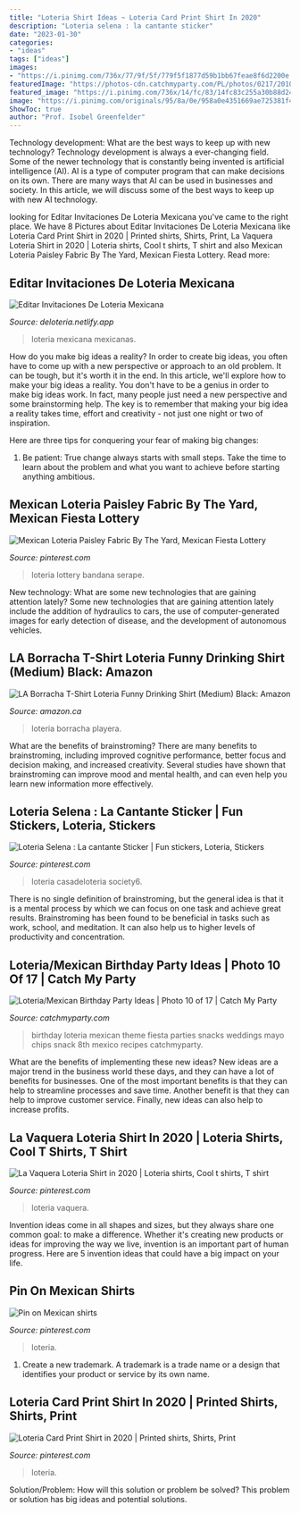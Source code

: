 ```yaml
---
title: "Loteria Shirt Ideas ~ Loteria Card Print Shirt In 2020"
description: "Loteria selena : la cantante sticker"
date: "2023-01-30"
categories:
- "ideas"
tags: ["ideas"]
images:
- "https://i.pinimg.com/736x/77/9f/5f/779f5f1877d59b1bb67feae8f6d2200e.jpg"
featuredImage: "https://photos-cdn.catchmyparty.com/PL/photos/0217/2010/12122476_10153227900818932_3895416362887534958_n.jpg"
featured_image: "https://i.pinimg.com/736x/14/fc/83/14fc83c255a30b88d241905dd64cd875.jpg"
image: "https://i.pinimg.com/originals/95/8a/0e/958a0e4351669ae725381f40bccb0596.jpg"
ShowToc: true
author: "Prof. Isobel Greenfelder"
---
```



Technology development: What are the best ways to keep up with new technology?
Technology development is always a ever-changing field. Some of the newer technology that is constantly being invented is artificial intelligence (AI). AI is a type of computer program that can make decisions on its own. There are many ways that AI can be used in businesses and society. In this article, we will discuss some of the best ways to keep up with new AI technology.

	

		
looking for Editar Invitaciones De Loteria Mexicana you've came to the right place. We have 8 Pictures about Editar Invitaciones De Loteria Mexicana like Loteria Card Print Shirt in 2020 | Printed shirts, Shirts, Print, La Vaquera Loteria Shirt in 2020 | Loteria shirts, Cool t shirts, T shirt and also Mexican Loteria Paisley Fabric By The Yard, Mexican Fiesta Lottery. Read more:
		
    
## Editar Invitaciones De Loteria Mexicana

<img loading=lazy src="https://i.pinimg.com/originals/95/8a/0e/958a0e4351669ae725381f40bccb0596.jpg" onerror="this.onerror=null;this.src='https://tse1.mm.bing.net/th?id=OIP.0D8U4J0bsNLz3XiQwghySgHaLc&amp;pid=15.1';" alt="Editar Invitaciones De Loteria Mexicana">

_Source: deloteria.netlify.app_

>loteria mexicana mexicanas. 

	

How do you make big ideas a reality?
In order to create big ideas, you often have to come up with a new perspective or approach to an old problem. It can be tough, but it's worth it in the end. In this article, we'll explore how to make your big ideas a reality.
You don't have to be a genius in order to make big ideas work. In fact, many people just need a new perspective and some brainstorming help. The key is to remember that making your big idea a reality takes time, effort and creativity - not just one night or two of inspiration.

Here are three tips for conquering your fear of making big changes: 
1) Be patient: True change always starts with small steps. Take the time to learn about the problem and what you want to achieve before starting anything ambitious.

    
## Mexican Loteria Paisley Fabric By The Yard, Mexican Fiesta Lottery

<img loading=lazy src="https://i.pinimg.com/736x/77/9f/5f/779f5f1877d59b1bb67feae8f6d2200e.jpg" onerror="this.onerror=null;this.src='https://tse4.mm.bing.net/th?id=OIP.zFXD3WGjmO6AvTAK5cZBsQHaHc&amp;pid=15.1';" alt="Mexican Loteria Paisley Fabric By The Yard, Mexican Fiesta Lottery">

_Source: pinterest.com_

>loteria lottery bandana serape. 

	

New technology: What are some new technologies that are gaining attention lately?
Some new technologies that are gaining attention lately include the addition of hydraulics to cars, the use of computer-generated images for early detection of disease, and the development of autonomous vehicles.

    
## LA Borracha T-Shirt Loteria Funny Drinking Shirt (Medium) Black: Amazon

<img loading=lazy src="https://images-na.ssl-images-amazon.com/images/I/81BHauxn4uL._AC_UL1500_.jpg" onerror="this.onerror=null;this.src='https://tse2.mm.bing.net/th?id=OIP.DLi1cJtk77pwrRgtBkql2wHaHb&amp;pid=15.1';" alt="LA Borracha T-Shirt Loteria Funny Drinking Shirt (Medium) Black: Amazon">

_Source: amazon.ca_

>loteria borracha playera. 

	

What are the benefits of brainstroming?
There are many benefits to brainstroming, including improved cognitive performance, better focus and decision making, and increased creativity. Several studies have shown that brainstroming can improve mood and mental health, and can even help you learn new information more effectively.

    
## Loteria Selena : La Cantante Sticker | Fun Stickers, Loteria, Stickers

<img loading=lazy src="https://i.pinimg.com/736x/14/fc/83/14fc83c255a30b88d241905dd64cd875.jpg" onerror="this.onerror=null;this.src='https://tse1.mm.bing.net/th?id=OIP.h-j5kex89ea2Z6w_LUGp4QAAAA&amp;pid=15.1';" alt="Loteria Selena : La cantante Sticker | Fun stickers, Loteria, Stickers">

_Source: pinterest.com_

>loteria casadeloteria society6. 

	

There is no single definition of brainstroming, but the general idea is that it is a mental process by which we can focus on one task and achieve great results. Brainstroming has been found to be beneficial in tasks such as work, school, and meditation. It can also help us to higher levels of productivity and concentration.

    
## Loteria/Mexican Birthday Party Ideas | Photo 10 Of 17 | Catch My Party

<img loading=lazy src="https://photos-cdn.catchmyparty.com/PL/photos/0217/2010/12122476_10153227900818932_3895416362887534958_n.jpg" onerror="this.onerror=null;this.src='https://tse2.mm.bing.net/th?id=OIP.Q-KoGbNKpwcCiwDLRAYamQHaNd&amp;pid=15.1';" alt="Loteria/Mexican Birthday Party Ideas | Photo 10 of 17 | Catch My Party">

_Source: catchmyparty.com_

>birthday loteria mexican theme fiesta parties snacks weddings mayo chips snack 8th mexico recipes catchmyparty. 

	

What are the benefits of implementing these new ideas?
New ideas are a major trend in the business world these days, and they can have a lot of benefits for businesses. One of the most important benefits is that they can help to streamline processes and save time. Another benefit is that they can help to improve customer service. Finally, new ideas can also help to increase profits.

    
## La Vaquera Loteria Shirt In 2020 | Loteria Shirts, Cool T Shirts, T Shirt

<img loading=lazy src="https://i.pinimg.com/originals/b5/fa/59/b5fa592bb320141b1b13ff2fb9f3ab8b.jpg" onerror="this.onerror=null;this.src='https://tse2.mm.bing.net/th?id=OIP.ge44W8jo6UKHbZQc8m38JgHaHa&amp;pid=15.1';" alt="La Vaquera Loteria Shirt in 2020 | Loteria shirts, Cool t shirts, T shirt">

_Source: pinterest.com_

>loteria vaquera. 

	

Invention ideas come in all shapes and sizes, but they always share one common goal: to make a difference. Whether it's creating new products or ideas for improving the way we live, invention is an important part of human progress. Here are 5 invention ideas that could have a big impact on your life.

    
## Pin On Mexican Shirts

<img loading=lazy src="https://i.pinimg.com/736x/c6/7e/4d/c67e4dfc7290131d059ae191ecd15836.jpg" onerror="this.onerror=null;this.src='https://tse3.mm.bing.net/th?id=OIP.-BmzJS5gUmnJQI1cGTqu3gHaIV&amp;pid=15.1';" alt="Pin on Mexican shirts">

_Source: pinterest.com_

>loteria. 

	

1. Create a new trademark. A trademark is a trade name or a design that identifies your product or service by its own name.

    
## Loteria Card Print Shirt In 2020 | Printed Shirts, Shirts, Print

<img loading=lazy src="https://i.pinimg.com/736x/9e/2f/7f/9e2f7f9f9dcbf107da7d660541ecb98d.jpg" onerror="this.onerror=null;this.src='https://tse4.mm.bing.net/th?id=OIP.tIGj699jLILqjzNv9tpD1wHaLH&amp;pid=15.1';" alt="Loteria Card Print Shirt in 2020 | Printed shirts, Shirts, Print">

_Source: pinterest.com_

>loteria. 

	

Solution/Problem: How will this solution or problem be solved?
This problem or solution has big ideas and potential solutions.

